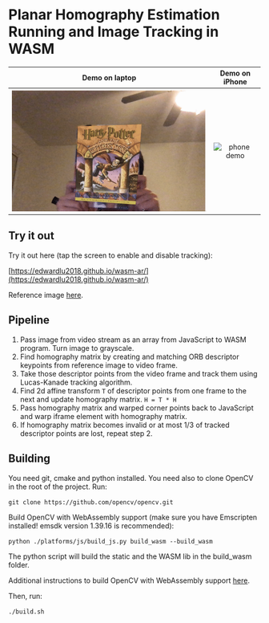 # Planar Homography Estimation Running and Image Tracking in WASM

Demo on laptop                    |  Demo on iPhone
:--------------------------------:|:-------------------------:
![PC demo](./demos/demo_pc.gif)   |  ![phone demo](./demos/demo_iphone.gif)

## Try it out

Try it out here (tap the screen to enable and disable tracking):

[https://edwardlu2018.github.io/wasm-ar/](https://edwardlu2018.github.io/wasm-ar/)

Reference image [here](https://github.com/EdwardLu2018/wasm-ar/blob/master/ref.jpg?raw=1).

## Pipeline

1. Pass image from video stream as an array from JavaScript to WASM program. Turn image to grayscale.
2. Find homography matrix by creating and matching ORB descriptor keypoints from reference image to video frame.
3. Take those descriptor points from the video frame and track them using Lucas-Kanade tracking algorithm.
4. Find 2d affine transform ```T``` of descriptor points from one frame to the next and update homography matrix. ```H = T * H```
5. Pass homography matrix and warped corner points back to JavaScript and warp iframe element with homography matrix.
6. If homography matrix becomes invalid or at most 1/3 of tracked descriptor points are lost, repeat step 2.

## Building

You need git, cmake and python installed. You need also to clone OpenCV in the root of the project.
Run:
```
git clone https://github.com/opencv/opencv.git
```
Build OpenCV with WebAssembly support (make sure you have Emscripten installed! emsdk version 1.39.16 is recommended):
```
python ./platforms/js/build_js.py build_wasm --build_wasm
```
The python script will build the static and the WASM lib in the build_wasm folder.

Additional instructions to build OpenCV with WebAssembly support [here](https://docs.opencv.org/master/d4/da1/tutorial_js_setup.html).

Then, run:
```
./build.sh
```
